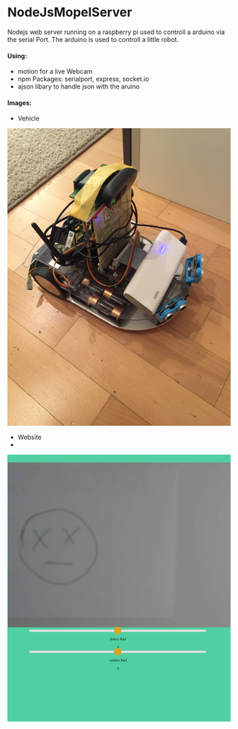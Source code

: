 # NodeJsMopelServer
Nodejs web server running on a raspberry pi used to controll a
arduino via the serial Port. The arduino is used to controll a little robot.

#### Using: ####
* motion for a live Webcam
* npm Packages: serialport, express, socket.io
* ajson libary to handle json with the aruino

#### Images: ####
* Vehicle

![Image](https://raw.githubusercontent.com/jufabeck2202/NodeJsMopelServer/master/vehicle.JPG)

* Website
* 
![Image](https://raw.githubusercontent.com/jufabeck2202/NodeJsMopelServer/master/website.jpg)
